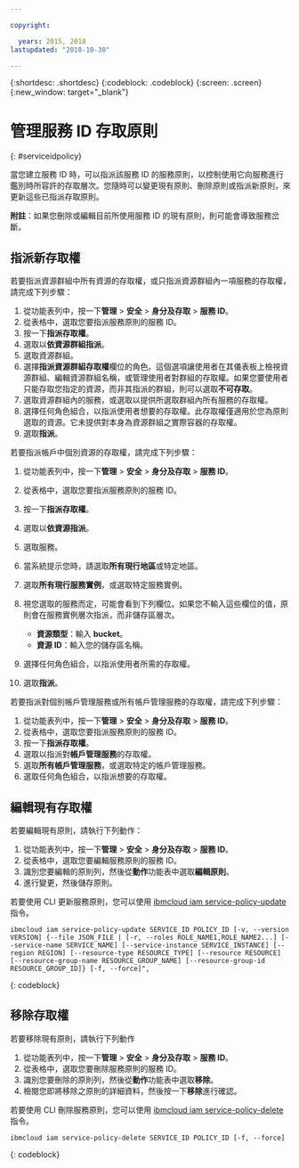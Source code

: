 ```yaml
---

copyright:

  years: 2015, 2018
lastupdated: "2018-10-30"

---
```


{:shortdesc: .shortdesc}
{:codeblock: .codeblock}
{:screen: .screen}
{:new_window: target="_blank"}

# 管理服務 ID 存取原則
{: #serviceidpolicy}

當您建立服務 ID 時，可以指派該服務 ID 的服務原則，以控制使用它向服務進行鑑別時所容許的存取層次。您隨時可以變更現有原則、刪除原則或指派新原則，來更新這些已指派存取原則。

**附註**：如果您刪除或編輯目前所使用服務 ID 的現有原則，則可能會導致服務岔斷。

## 指派新存取權

若要指派資源群組中所有資源的存取權，或只指派資源群組內一項服務的存取權，請完成下列步驟：

1. 從功能表列中，按一下**管理** &gt; **安全** &gt; **身分及存取** &gt; **服務 ID**。
2. 從表格中，選取您要指派服務原則的服務 ID。
3. 按一下**指派存取權**。
4. 選取以**依資源群組指派**。
5. 選取資源群組。
6. 選擇**指派資源群組存取權**欄位的角色。這個選項讓使用者在其儀表板上檢視資源群組、編輯資源群組名稱，或管理使用者對群組的存取權。如果您要使用者只能存取您指定的資源，而非其指派的群組，則可以選取**不可存取**。
7. 選取資源群組內的服務，或選取以提供所選取群組內所有服務的存取權。
8. 選擇任何角色組合，以指派使用者想要的存取權。此存取權僅適用於您為原則選取的資源。它未提供對本身為資源群組之實際容器的存取權。
9. 選取**指派**。

若要指派帳戶中個別資源的存取權，請完成下列步驟：

1. 從功能表列中，按一下**管理** &gt; **安全** &gt; **身分及存取** &gt; **服務 ID**。
2. 從表格中，選取您要指派服務原則的服務 ID。
3. 按一下**指派存取權**。
4. 選取以**依資源指派**。
5. 選取服務。
6. 當系統提示您時，請選取**所有現行地區**或特定地區。

7. 選取**所有現行服務實例**，或選取特定服務實例。
8. 視您選取的服務而定，可能會看到下列欄位。如果您不輸入這些欄位的值，原則會在服務實例層次指派，而非儲存區層次。
    * **資源類型**：輸入 **bucket**。
    * **資源 ID**：輸入您的儲存區名稱。
9. 選擇任何角色組合，以指派使用者所需的存取權。
10. 選取**指派**。

若要指派對個別帳戶管理服務或所有帳戶管理服務的存取權，請完成下列步驟：

1. 從功能表列中，按一下**管理** &gt; **安全** &gt; **身分及存取** &gt; **服務 ID**。
2. 從表格中，選取您要指派服務原則的服務 ID。
3. 按一下**指派存取權**。
4. 選取以指派對**帳戶管理服務**的存取權。
5. 選取**所有帳戶管理服務**，或選取特定的帳戶管理服務。
6. 選取任何角色組合，以指派想要的存取權。




## 編輯現有存取權

若要編輯現有原則，請執行下列動作：

1. 從功能表列中，按一下**管理** &gt; **安全** &gt; **身分及存取** &gt; **服務 ID**。
2. 從表格中，選取您要編輯服務原則的服務 ID。
3. 識別您要編輯的原則列，然後從**動作**功能表中選取**編輯原則**。
4. 進行變更，然後儲存原則。

若要使用 CLI 更新服務原則，您可以使用 [ibmcloud iam service-policy-update](/docs/cli/reference/ibmcloud/cli_api_policy.html#ibmcloud_iam_service_policy_update) 指令。
```
ibmcloud iam service-policy-update SERVICE_ID POLICY_ID [-v, --version VERSION] {--file JSON_FILE | [-r, --roles ROLE_NAME1,ROLE_NAME2...] [--service-name SERVICE_NAME] [--service-instance SERVICE_INSTANCE] [--region REGION] [--resource-type RESOURCE_TYPE] [--resource RESOURCE] [--resource-group-name RESOURCE_GROUP_NAME] [--resource-group-id RESOURCE_GROUP_ID]} [-f, --force]",
```
{: codeblock}

## 移除存取權

若要移除現有原則，請執行下列動作

1. 從功能表列中，按一下**管理** &gt; **安全** &gt; **身分及存取** &gt; **服務 ID**。
2. 從表格中，選取您要刪除服務原則的服務 ID。
3. 識別您要刪除的原則列，然後從**動作**功能表中選取**移除**。
4. 檢閱您即將移除之原則的詳細資料，然後按一下**移除**進行確認。

若要使用 CLI 刪除服務原則，您可以使用 [ibmcloud iam service-policy-delete](/docs/cli/reference/ibmcloud/cli_api_policy.html#ibmcloud_iam_service_policy_delete) 指令。
```
ibmcloud iam service-policy-delete SERVICE_ID POLICY_ID [-f, --force]
```
{: codeblock}
